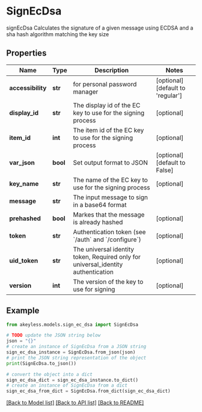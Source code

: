 # SignEcDsa

signEcDsa Calculates the signature of a given message using ECDSA and a sha hash algorithm matching the key size

## Properties

Name | Type | Description | Notes
------------ | ------------- | ------------- | -------------
**accessibility** | **str** | for personal password manager | [optional] [default to 'regular']
**display_id** | **str** | The display id of the EC key to use for the signing process | [optional] 
**item_id** | **int** | The item id of the EC key to use for the signing process | [optional] 
**var_json** | **bool** | Set output format to JSON | [optional] [default to False]
**key_name** | **str** | The name of the EC key to use for the signing process | [optional] 
**message** | **str** | The input message to sign in a base64 format | 
**prehashed** | **bool** | Markes that the message is already hashed | [optional] 
**token** | **str** | Authentication token (see &#x60;/auth&#x60; and &#x60;/configure&#x60;) | [optional] 
**uid_token** | **str** | The universal identity token, Required only for universal_identity authentication | [optional] 
**version** | **int** | The version of the key to use for signing | [optional] 

## Example

```python
from akeyless.models.sign_ec_dsa import SignEcDsa

# TODO update the JSON string below
json = "{}"
# create an instance of SignEcDsa from a JSON string
sign_ec_dsa_instance = SignEcDsa.from_json(json)
# print the JSON string representation of the object
print(SignEcDsa.to_json())

# convert the object into a dict
sign_ec_dsa_dict = sign_ec_dsa_instance.to_dict()
# create an instance of SignEcDsa from a dict
sign_ec_dsa_from_dict = SignEcDsa.from_dict(sign_ec_dsa_dict)
```
[[Back to Model list]](../README.md#documentation-for-models) [[Back to API list]](../README.md#documentation-for-api-endpoints) [[Back to README]](../README.md)


